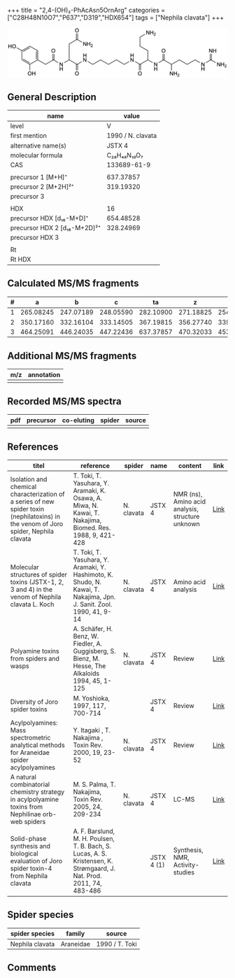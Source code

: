 +++
title = "2,4-(OH)₂-PhAcAsn5OrnArg"
categories = ["C28H48N10O7","P637","D319","HDX654"]
tags = ["Nephila clavata"]
+++

![](/img/2-4-OH2-PhAcAsn5OrnArg.png)

## General Description

| name                         | value             |
|------------------------------|-------------------|
| level                        | V                 |
| first mention                | 1990 / N. clavata |
| alternative name(s)          | JSTX 4            |
| molecular formula            | C₂₈H₄₈N₁₀O₇       |
| CAS                          | 133689-61-9       |
|                              |                   |
| precursor 1 [M+H]⁺           | 637.37857         |
| precursor 2 [M+2H]²⁺         | 319.19320         |
| precursor 3                  |                   |
|                              |                   |
| HDX                          | 16                |
| precursor HDX   [d₁₆-M+D]⁺   | 654.48528         |
| precursor HDX 2 [d₁₆-M+2D]²⁺ | 328.24969         |
| precursor HDX 3              |                   |
|                              |                   |
| Rt                           |                   |
| Rt HDX                       |                   |

## Calculated MS/MS fragments

| # | a         | b         | c         | ta        | z         | y         | tz        |
|---|-----------|-----------|-----------|-----------|-----------|-----------|-----------|
| 1 | 265.08245 | 247.07189 | 248.05590 | 282.10900 | 271.18825 | 254.16170 | 288.21480 |
| 2 | 350.17160 | 332.16104 | 333.14505 | 367.19815 | 356.27740 | 339.25085 | 373.30395 |
| 3 | 464.25091 | 446.24035 | 447.22436 | 637.37857 | 470.32033 | 453.29378 | 487.34688 |

## Additional MS/MS fragments

| m/z       | annotation |
|-----------|------------|
|           |            |

## Recorded MS/MS spectra

| pdf | precursor | co-eluting | spider    | source                              |
|-----|-----------|------------|-----------|-------------------------------------|
|     |           |            |           |                                     |

## References

| titel                                                                                                                                | reference                                                                                                             | spider     | name       | content                                          | link                                                                                                |
|--------------------------------------------------------------------------------------------------------------------------------------|-----------------------------------------------------------------------------------------------------------------------|------------|------------|--------------------------------------------------|-----------------------------------------------------------------------------------------------------|
| Isolation and chemical characterization of a series of new spider toxin (nephilatoxins) in the venom of Joro spider, Nephila clavata | T. Toki, T. Yasuhara, Y. Aramaki, K. Osawa, A. Miwa, N. Kawai, T. Nakajima, Biomed. Res. 1988, 9, 421-428             | N. clavata | JSTX 4     | NMR (ns), Amino acid analysis, structure unknown | [Link](https://www.jstage.jst.go.jp/article/biomedres/9/6/9_421/_article)                           |
| Molecular structures of spider toxins (JSTX-1, 2, 3 and 4) in the venom of Nephila clavata L. Koch                                   | T. Toki, T. Yasuhara, Y. Aramaki, Y. Hashimoto, K. Shudo, N. Kawai, T. Nakajima, Jpn. J. Sanit. Zool. 1990, 41, 9-14  | N. clavata | JSTX 4     | Amino acid analysis                              | [Link](https://www.jstage.jst.go.jp/article/mez/41/1/41_KJ00000823475/_article)                     |
| Polyamine toxins from spiders and wasps                                                                                              | A. Schäfer, H. Benz, W. Fiedler, A. Guggisberg, S. Bienz, M. Hesse, The Alkaloids 1994, 45, 1-125                     | N. clavata | JSTX 4     | Review                                           | [Link](https://www.sciencedirect.com/science/article/pii/S009995980860276X)                         |
| Diversity of Joro spider toxins                                                                                                      | M. Yoshioka,  1997, 117, 700-714                                                                                      |            | JSTX 4     | Review                                           | [Link](https://www.jstage.jst.go.jp/article/yakushi1947/117/10-11/117_10-11_700/_article/-char/ja/) |
| Acylpolyamines: Mass spectrometric analytical methods for Araneidae spider acylpolyamines                                            | Y. Itagaki , T. Nakajima , Toxin Rev. 2000, 19, 23-52                                                                 | N. clavata | JSTX 4     | Review                                           | [Link](https://www.tandfonline.com/doi/abs/10.1081/TXR-100100314)                                   |
| A natural combinatorial chemistry strategy in acylpolyamine toxins from Nephilinae orb-web spiders                                   | M. S. Palma, T. Nakajima, Toxin Rev. 2005, 24, 209-234                                                                | N. clavata | JSTX 4     | LC-MS                                            | [Link](https://www.tandfonline.com/doi/abs/10.1081/TXR-200057857)                                   |
| Solid-phase synthesis and biological evaluation of Joro spider toxin-4 from Nephila clavata                                          | A. F. Barslund, M. H. Poulsen, T. B. Bach, S. Lucas, A. S. Kristensen, K. Strømgaard, J. Nat. Prod. 2011, 74, 483-486 |            | JSTX 4 (1) | Synthesis, NMR, Activity-studies                 | [Link](https://pubs.acs.org/doi/abs/10.1021/np100746w)                                              |

## Spider species

| spider species  | family    | source         |
|-----------------|-----------|----------------|
| Nephila clavata | Araneidae | 1990 / T. Toki |

## Comments